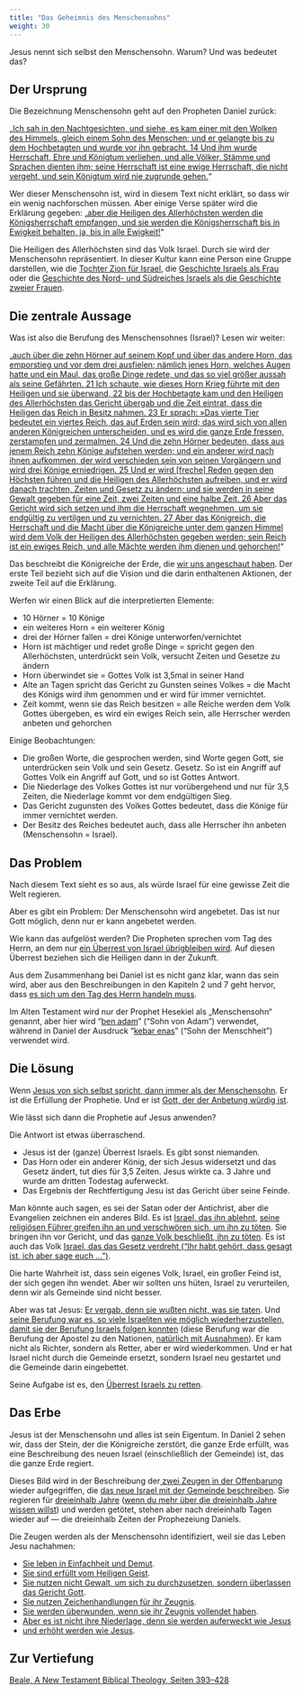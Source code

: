 ```yaml
---
title: "Das Geheimnis des Menschensohns"
weight: 30
---
```


Jesus nennt sich selbst den Menschensohn. Warum? Und was bedeutet das?

## Der Ursprung

<a name="e218"></a>
Die Bezeichnung Menschensohn geht auf den Propheten Daniel zurück:

„[Ich sah in den Nachtgesichten, und siehe, es kam einer mit den Wolken des Himmels, gleich einem Sohn des Menschen; und er gelangte bis zu dem Hochbetagten und wurde vor ihn gebracht. 14 Und ihm wurde Herrschaft, Ehre und Königtum verliehen, und alle Völker, Stämme und Sprachen dienten ihm; seine Herrschaft ist eine ewige Herrschaft, die nicht vergeht, und sein Königtum wird nie zugrunde gehen.](https://www.bibleserver.com/SLT/Daniel7%2C13-14)“

Wer dieser Menschensohn ist, wird in diesem Text nicht erklärt, so dass wir ein wenig nachforschen müssen. Aber einige Verse später wird die Erklärung gegeben: „[aber die Heiligen des Allerhöchsten werden die Königsherrschaft empfangen, und sie werden die Königsherrschaft bis in Ewigkeit behalten, ja, bis in alle Ewigkeit!](https://www.bibleserver.com/SLT/Daniel7%2C18)“

Die Heiligen des Allerhöchsten sind das Volk Israel. Durch sie wird der Menschensohn repräsentiert. In dieser Kultur kann eine Person eine Gruppe darstellen, wie die [Tochter Zion für Israel](https://www.bibleserver.com/SLT/Jesaja1%2C8), die [Geschichte Israels als Frau](https://www.bibleserver.com/SLT/Hesekiel16) oder die [Geschichte des Nord- und Südreiches Israels als die Geschichte zweier Frauen](https://www.bibleserver.com/SLT/Hesekiel23).

## Die zentrale Aussage

<a name="43a9"></a>
Was ist also die Berufung des Menschensohnes (Israel)? Lesen wir weiter:

„[auch über die zehn Hörner auf seinem Kopf und über das andere Horn, das emporstieg und vor dem drei ausfielen; nämlich jenes Horn, welches Augen hatte und ein Maul, das große Dinge redete, und das so viel größer aussah als seine Gefährten. 21 Ich schaute, wie dieses Horn Krieg führte mit den Heiligen und sie überwand, 22 bis der Hochbetagte kam und den Heiligen des Allerhöchsten das Gericht übergab und die Zeit eintrat, dass die Heiligen das Reich in Besitz nahmen. 23 Er sprach: »Das vierte Tier bedeutet ein viertes Reich, das auf Erden sein wird; das wird sich von allen anderen Königreichen unterscheiden, und es wird die ganze Erde fressen, zerstampfen und zermalmen. 24 Und die zehn Hörner bedeuten, dass aus jenem Reich zehn Könige aufstehen werden; und ein anderer wird nach ihnen aufkommen, der wird verschieden sein von seinen Vorgängern und wird drei Könige erniedrigen. 25 Und er wird [freche] Reden gegen den Höchsten führen und die Heiligen des Allerhöchsten aufreiben, und er wird danach trachten, Zeiten und Gesetz zu ändern; und sie werden in seine Gewalt gegeben für eine Zeit, zwei Zeiten und eine halbe Zeit. 26 Aber das Gericht wird sich setzen und ihm die Herrschaft wegnehmen, um sie endgültig zu vertilgen und zu vernichten. 27 Aber das Königreich, die Herrschaft und die Macht über die Königreiche unter dem ganzen Himmel wird dem Volk der Heiligen des Allerhöchsten gegeben werden; sein Reich ist ein ewiges Reich, und alle Mächte werden ihm dienen und gehorchen!](https://www.bibleserver.com/SLT/Daniel7%2C20-27)“

Das beschreibt die Königreiche der Erde, die [wir uns angeschaut haben](../../../../bible/daniel/expl/the-four-kingdoms-in-daniel). Der erste Teil bezieht sich auf die Vision und die darin enthaltenen Aktionen, der zweite Teil auf die Erklärung.

Werfen wir einen Blick auf die interpretierten Elemente:

- 10 Hörner = 10 Könige
- ein weiteres Horn = ein weiterer König
- drei der Hörner fallen = drei Könige unterworfen/vernichtet
- Horn ist mächtiger und redet große Dinge = spricht gegen den Allerhöchsten, unterdrückt sein Volk, versucht Zeiten und Gesetze zu ändern
- Horn überwindet sie = Gottes Volk ist 3,5mal in seiner Hand
- Alte an Tagen spricht das Gericht zu Gunsten seines Volkes = die Macht des Königs wird ihm genommen und er wird für immer vernichtet.
- Zeit kommt, wenn sie das Reich besitzen = alle Reiche werden dem Volk Gottes übergeben, es wird ein ewiges Reich sein, alle Herrscher werden anbeten und gehorchen

Einige Beobachtungen:

- Die großen Worte, die gesprochen werden, sind Worte gegen Gott, sie unterdrücken sein Volk und sein Gesetz. Gesetz. So ist ein Angriff auf Gottes Volk ein Angriff auf Gott, und so ist Gottes Antwort.
- Die Niederlage des Volkes Gottes ist nur vorübergehend und nur für 3,5 Zeiten, die Niederlage kommt vor dem endgültigen Sieg.
- Das Gericht zugunsten des Volkes Gottes bedeutet, dass die Könige für immer vernichtet werden.
- Der Besitz des Reiches bedeutet auch, dass alle Herrscher ihn anbeten (Menschensohn = Israel).

## Das Problem

<a name="8682"></a>
Nach diesem Text sieht es so aus, als würde Israel für eine gewisse Zeit die Welt regieren.

Aber es gibt ein Problem: Der Menschensohn wird angebetet. Das ist nur Gott möglich, denn nur er kann angebetet werden.

Wie kann das aufgelöst werden? Die Propheten sprechen vom Tag des Herrn, an dem nur [ein Überrest von Israel übrigbleiben wird](../../../../background/israel/expl/the-remnant-of-israel). Auf diesen Überrest beziehen sich die Heiligen dann in der Zukunft.

Aus dem Zusammenhang bei Daniel ist es nicht ganz klar, wann das sein wird, aber aus den Beschreibungen in den Kapiteln 2 und 7 geht hervor, dass [es sich um den Tag des Herrn handeln muss](../../../../background/israel/expl/the-day-of-the-lord).

Im Alten Testament wird nur der Prophet Hesekiel als „Menschensohn“ genannt, aber hier wird “[ben adam](https://biblehub.com/interlinear/ezekiel/2-1.htm)” (“Sohn von Adam”) verwendet, während in Daniel der Ausdruck “[kebar enas](https://biblehub.com/interlinear/daniel/7-13.htm)” (“Sohn der Menschheit”) verwendet wird.

## Die Lösung

<a name="bcd4"></a>
Wenn [Jesus von sich selbst spricht, dann immer als der Menschensohn](https://www.bibleserver.com/search/SLT/%22Sohn%20des%20Menschen%22). Er ist die Erfüllung der Prophetie. Und er ist [Gott, der der Anbetung würdig ist](https://www.bibleserver.com/SLT/Offenbarung5%2C6-14).

Wie lässt sich dann die Prophetie auf Jesus anwenden?

Die Antwort ist etwas überraschend.

- Jesus ist der (ganze) Überrest Israels. Es gibt sonst niemanden.
- Das Horn oder ein anderer König, der sich Jesus widersetzt und das Gesetz ändert, tut dies für 3,5 Zeiten. Jesus wirkte ca. 3 Jahre und wurde am dritten Todestag auferweckt.
- Das Ergebnis der Rechtfertigung Jesu ist das Gericht über seine Feinde.

Man könnte auch sagen, es sei der Satan oder der Antichrist, aber die Evangelien zeichnen ein anderes Bild. Es ist [Israel, das ihn ablehnt](https://www.bibleserver.com/SLT/Johannes1%2C11-14), [seine religiösen Führer greifen ihn an und verschwören sich, um ihn zu töten](https://www.bibleserver.com/SLT/Johannes11%2C45-54). Sie bringen ihn vor Gericht, und das [ganze Volk beschließt, ihn zu töten](https://www.bibleserver.com/SLT/Johannes19%2C1-15). Es ist auch das Volk [Israel, das das Gesetz verdreht (“Ihr habt gehört, dass gesagt ist, ich aber sage euch …”)](https://www.bibleserver.com/SLT/Matth%C3%A4us5%2C17-48).

Die harte Wahrheit ist, dass sein eigenes Volk, Israel, ein großer Feind ist, der sich gegen ihn wendet. Aber wir sollten uns hüten, Israel zu verurteilen, denn wir als Gemeinde sind nicht besser.

Aber was tat Jesus: [Er vergab, denn sie wußten nicht, was sie taten](https://www.bibleserver.com/SLT/Lukas23%2C34). Und [seine Berufung war es, so viele Israeliten wie möglich wiederherzustellen, damit sie der Berufung Israels folgen konnten](https://www.bibleserver.com/SLT/Matth%C3%A4us15%2C24) (diese Berufung war die Berufung der Apostel zu den Nationen, [natürlich mit Ausnahmen](https://www.bibleserver.com/SLT/Matth%C3%A4us8%2C5-13)). Er kam nicht als Richter, sondern als Retter, aber er wird wiederkommen. Und er hat Israel nicht durch die Gemeinde ersetzt, sondern Israel neu gestartet und die Gemeinde darin eingebettet.

Seine Aufgabe ist es, den [Überrest Israels zu retten](../../../../background/israel/expl/the-remnant-of-israel).

## Das Erbe

<a name="0c4b"></a>
Jesus ist der Menschensohn und alles ist sein Eigentum. In Daniel 2 sehen wir, dass der Stein, der die Königreiche zerstört, die ganze Erde erfüllt, was eine Beschreibung des neuen Israel (einschließlich der Gemeinde) ist, das die ganze Erde regiert.

Dieses Bild wird in der Beschreibung der[ zwei Zeugen in der Offenbarung ](https://www.bibleserver.com/SLT/Offenbarung11%2C3-14)wieder aufgegriffen, die [das neue Israel mit der Gemeinde beschreiben](../../../../content/witnesses/expl/the-two-witnesses). Sie regieren für [dreieinhalb Jahre](https://www.bibleserver.com/SLT/Offenbarung11%2C3) ([wenn du mehr über die dreieinhalb Jahre wissen willst](../../../../bible/daniel/expl/the-secret-of-the-3-5-years)) und werden getötet, stehen aber nach dreieinhalb Tagen wieder auf — die dreieinhalb Zeiten der Prophezeiung Daniels.

Die Zeugen werden als der Menschensohn identifiziert, weil sie das Leben Jesu nachahmen:

- [Sie leben in Einfachheit und Demut](https://www.bibleserver.com/SLT/Offenbarung11%2C3).
- [Sie sind erfüllt vom Heiligen Geist](https://www.bibleserver.com/SLT/Offenbarung11%2C4).
- [Sie nutzen nicht Gewalt, um sich zu durchzusetzen, sondern überlassen das Gericht Gott](https://www.bibleserver.com/SLT/Offenbarung11%2C5).
- [Sie nutzen Zeichenhandlungen für ihr Zeugnis](https://www.bibleserver.com/SLT/Offenbarung11%2C6).
- [Sie werden überwunden, wenn sie ihr Zeugnis vollendet haben](https://www.bibleserver.com/SLT/Offenbarung11%2C7).
- [Aber es ist nicht ihre Niederlage, denn sie werden auferweckt wie Jesus](https://www.bibleserver.com/SLT/Offenbarung11%2C8-11)
- [und erhöht werden wie Jesus](https://www.bibleserver.com/SLT/Offenbarung11%2C12).

## Zur Vertiefung

[Beale, A New Testament Biblical Theology, Seiten 393–428](../../../../about/ressources/index.html#beale_theo)

